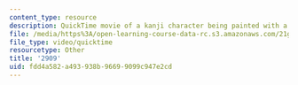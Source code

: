 ```yaml
---
content_type: resource
description: QuickTime movie of a kanji character being painted with a brush.
file: /media/https%3A/open-learning-course-data-rc.s3.amazonaws.com/21g-504-japanese-iv-spring-2009/fdd4a582a493938b96699099c947e2cd_2909.mov
file_type: video/quicktime
resourcetype: Other
title: '2909'
uid: fdd4a582-a493-938b-9669-9099c947e2cd
---
```


